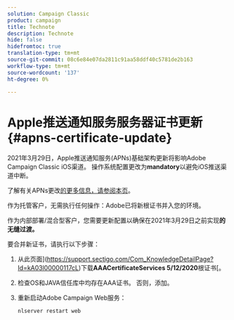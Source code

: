 ```yaml
---
solution: Campaign Classic
product: campaign
title: Technote
description: Technote
hide: false
hidefromtoc: true
translation-type: tm+mt
source-git-commit: 08c6e84e07da2811c91aa58ddf40c5781de2b163
workflow-type: tm+mt
source-wordcount: '137'
ht-degree: 0%

---
```



# Apple推送通知服务服务器证书更新{#apns-certificate-update}

2021年3月29日，Apple推送通知服务(APNs)基础架构更新将影响Adobe Campaign Classic iOS渠道。 操作系统配置更改为&#x200B;**mandatory**&#x200B;以避免iOS推送渠道中断。

了解有关APNs更改[的更多信息，请参阅本页](https://developer.apple.com/news/?id=7gx0a2lp)。

作为托管客户，无需执行任何操作：Adobe已将新根证书并入您的环境。

作为内部部署/混合型客户，您需要更新配置以确保在2021年3月29日之前实现&#x200B;**的无缝过渡。**

要合并新证书，请执行以下步骤：

1. 从此页面](https://support.sectigo.com/Com_KnowledgeDetailPage?Id=kA03l00000117cL)下载&#x200B;**AAACertificateServices 5/12/2020**&#x200B;根证书[。

1. 检查OS和JAVA信任库中均存在AAA证书。 否则，添加。

1. 重新启动Adobe Campaign Web服务：

   ```
   nlserver restart web
   ```

